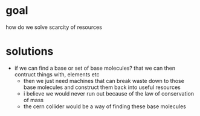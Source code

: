 # goal
how do we solve scarcity of resources

# solutions
- if we can find a base or set of base molecules? that we can then contruct things with, elements etc
  - then we just need machines that can break waste down to those base molecules and construct them back into useful resources
  - i believe we would never run out because of the law of conservation of mass
  - the cern collider would be a way of finding these base molecules
  
